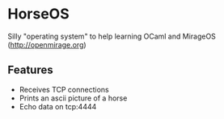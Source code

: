 HorseOS
=======

Silly "operating system" to help learning OCaml and MirageOS (http://openmirage.org)

Features
--------
* Receives TCP connections
* Prints an ascii picture of a horse
* Echo data on tcp:4444
